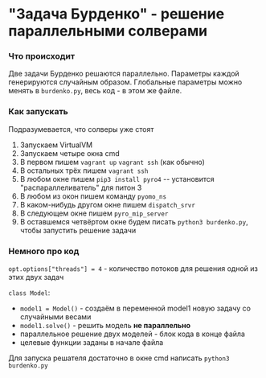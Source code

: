 # "Задача Бурденко" - решение параллельными солверами

### Что происходит

Две задачи Бурденко решаются параллельно. Параметры каждой генерируются случайным образом. Глобальные параметры можно менять в `burdenko.py`, весь код - в этом же файле.

### Как запускать

Подразумевается, что солверы уже стоят

1. Запускаем VirtualVM
2. Запускаем четыре окна cmd
3. В первом пишем `vagrant up` `vagrant ssh` (как обычно)
4. В остальных трёх пишем `vagrant ssh`
5. В любом окне пишем `pip3 install pyro4` -- установится "распараллеливатель" для питон 3
6. В любом из окон пишем команду `pyomo_ns`
7. В каком-нибудь другом окне пишем `dispatch_srvr`
8. В следующем окне пишем `pyro_mip_server`
9. В оставшемся четвёртом окне будем писать `python3 burdenko.py`, чтобы запустить решение задачи

### Немного про код

`opt.options["threads"] = 4` - количество потоков для решения одной из этих двух задач

`class Model`:

- `model1 = Model()` - создаём в переменной model1 новую задачу со случайными весами
- `model1.solve()` - решить модель **не параллельно**
- параллельное решение двух моделей - блок кода в конце файла
- целевые функции заданы в начале файла

Для запуска решателя достаточно в окне cmd написать `python3 burdenko.py`

